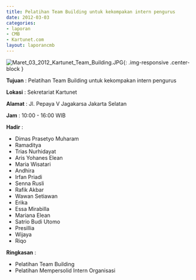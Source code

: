 ```yaml
---
title: Pelatihan Team Building untuk kekompakan intern pengurus
date: 2012-03-03
categories:
- laporan
- CMB
- Kartunet.com
layout: laporancmb
---
```


![Maret_03_2012_Kartunet_Team_Building.JPG](/uploads/Maret_03_2012_Kartunet_Team_Building.JPG){: .img-responsive .center-block }

**Tujuan** : Pelatihan Team Building untuk kekompakan intern pengurus

**Lokasi** : 	Sekretariat Kartunet

**Alamat** : Jl. Pepaya V Jagakarsa Jakarta Selatan

**Jam** : 10:00 - 16:00 WIB

**Hadir** : 
* Dimas Prasetyo Muharam
* Ramaditya
* Trias Nurhidayat
* Aris Yohanes Elean
* Maria Wisatari
* Andhira
* Irfan Priadi
* Senna Rusli
* Rafik Akbar
* Wawan Setiawan
* Erika
* Essa Mirabilla
* Mariana Elean
* Satrio Budi Utomo
* Presillia
* Wijaya
* Riqo

**Ringkasan** : 
* Pelatihan Team Building
* Pelatihan Mempersolid Intern Organisasi
